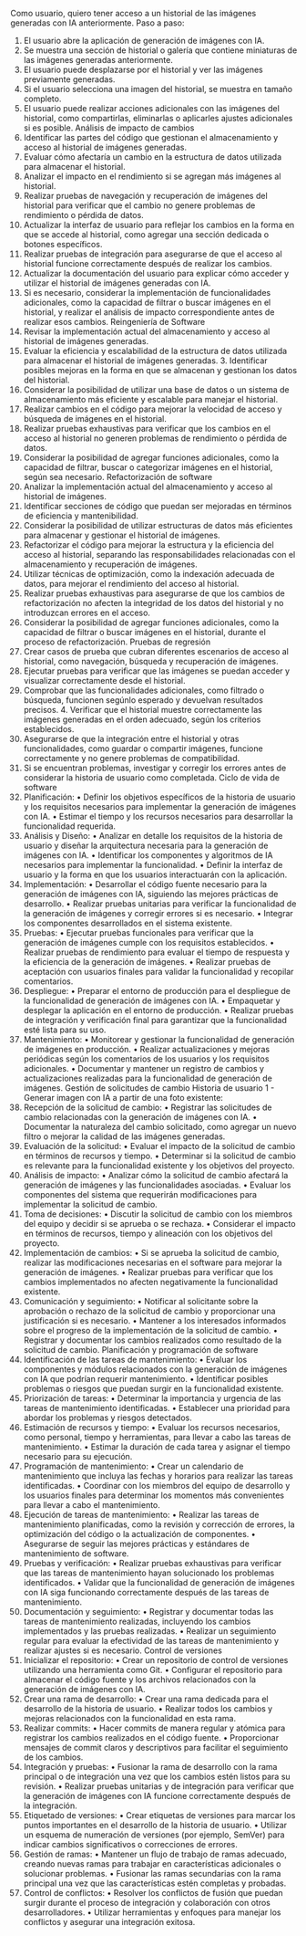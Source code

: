 Como usuario, quiero tener acceso a un historial de las imágenes generadas con IA anteriormente.
Paso a paso:
1.	El usuario abre la aplicación de generación de imágenes con IA.
2.	Se muestra una sección de historial o galería que contiene miniaturas de las imágenes generadas anteriormente.
3.	El usuario puede desplazarse por el historial y ver las imágenes previamente generadas.
4.	Si el usuario selecciona una imagen del historial, se muestra en tamaño completo.
5.	El usuario puede realizar acciones adicionales con las imágenes del historial, como compartirlas, eliminarlas o aplicarles ajustes adicionales si es posible.
Análisis de impacto de cambios
1.	Identificar las partes del código que gestionan el almacenamiento y acceso al historial de imágenes generadas.
2.	Evaluar cómo afectaría un cambio en la estructura de datos utilizada para almacenar el historial.
3.	Analizar el impacto en el rendimiento si se agregan más imágenes al historial.
4.	Realizar pruebas de navegación y recuperación de imágenes del historial para verificar que el cambio no genere problemas de rendimiento o pérdida de datos.
5.	Actualizar la interfaz de usuario para reflejar los cambios en la forma en que se accede al historial, como agregar una sección dedicada o botones específicos.
6.	Realizar pruebas de integración para asegurarse de que el acceso al historial funcione correctamente después de realizar los cambios.
7.	Actualizar la documentación del usuario para explicar cómo acceder y utilizar el historial de imágenes generadas con IA.
8.	Si es necesario, considerar la implementación de funcionalidades adicionales, como la capacidad de filtrar o buscar imágenes en el historial, y realizar el análisis de impacto correspondiente antes de realizar esos cambios.
Reingeniería de Software
1.	Revisar la implementación actual del almacenamiento y acceso al historial de imágenes generadas.
2.	Evaluar la eficiencia y escalabilidad de la estructura de datos utilizada para almacenar el historial de imágenes generadas. 3. Identificar posibles mejoras en la forma en que se almacenan y gestionan los datos del historial.
3.	Considerar la posibilidad de utilizar una base de datos o un sistema de almacenamiento más eficiente y escalable para manejar el historial.
4.	Realizar cambios en el código para mejorar la velocidad de acceso y búsqueda de imágenes en el historial.
5.	Realizar pruebas exhaustivas para verificar que los cambios en el acceso al historial no generen problemas de rendimiento o pérdida de datos.
6.	Considerar la posibilidad de agregar funciones adicionales, como la capacidad de filtrar, buscar o categorizar imágenes en el historial, según sea necesario.
Refactorización de software
1.	Analizar la implementación actual del almacenamiento y acceso al historial de imágenes.
2.	Identificar secciones de código que puedan ser mejoradas en términos de eficiencia y mantenibilidad.
3.	Considerar la posibilidad de utilizar estructuras de datos más eficientes para almacenar y gestionar el historial de imágenes.
4.	Refactorizar el código para mejorar la estructura y la eficiencia del acceso al historial, separando las responsabilidades relacionadas con el almacenamiento y recuperación de imágenes.
5.	Utilizar técnicas de optimización, como la indexación adecuada de datos, para mejorar el rendimiento del acceso al historial.
6.	Realizar pruebas exhaustivas para asegurarse de que los cambios de refactorización no afecten la integridad de los datos del historial y no introduzcan errores en el acceso.
7.	Considerar la posibilidad de agregar funciones adicionales, como la capacidad de filtrar o buscar imágenes en el historial, durante el proceso de refactorización.
Pruebas de regresión
1.	Crear casos de prueba que cubran diferentes escenarios de acceso al historial, como navegación, búsqueda y recuperación de imágenes.
2.	Ejecutar pruebas para verificar que las imágenes se puedan acceder y visualizar correctamente desde el historial.
3.	Comprobar que las funcionalidades adicionales, como filtrado o búsqueda, funcionen segúnlo esperado y devuelvan resultados precisos. 4. Verificar que el historial muestre correctamente las imágenes generadas en el orden adecuado, según los criterios establecidos.
4.	Asegurarse de que la integración entre el historial y otras funcionalidades, como guardar o compartir imágenes, funcione correctamente y no genere problemas de compatibilidad.
5.	Si se encuentran problemas, investigar y corregir los errores antes de considerar la historia de usuario como completada.
Ciclo de vida de software
1.	Planificación:
•	Definir los objetivos específicos de la historia de usuario y los requisitos necesarios para implementar la generación de imágenes con IA.
•	Estimar el tiempo y los recursos necesarios para desarrollar la funcionalidad requerida.
2.	Análisis y Diseño:
•	Analizar en detalle los requisitos de la historia de usuario y diseñar la arquitectura necesaria para la generación de imágenes con IA.
•	Identificar los componentes y algoritmos de IA necesarios para implementar la funcionalidad.
•	Definir la interfaz de usuario y la forma en que los usuarios interactuarán con la aplicación.
3.	Implementación:
•	Desarrollar el código fuente necesario para la generación de imágenes con IA, siguiendo las mejores prácticas de desarrollo.
•	Realizar pruebas unitarias para verificar la funcionalidad de la generación de imágenes y corregir errores si es necesario.
•	Integrar los componentes desarrollados en el sistema existente.
4.	Pruebas:
•	Ejecutar pruebas funcionales para verificar que la generación de imágenes cumple con los requisitos establecidos.
•	Realizar pruebas de rendimiento para evaluar el tiempo de respuesta y la eficiencia de la generación de imágenes.
•	Realizar pruebas de aceptación con usuarios finales para validar la funcionalidad y recopilar comentarios.
5.	Despliegue:
•	Preparar el entorno de producción para el despliegue de la funcionalidad de generación de imágenes con IA.
•	Empaquetar y desplegar la aplicación en el entorno de producción.
•	Realizar pruebas de integración y verificación final para garantizar que la funcionalidad esté lista para su uso.
6.	Mantenimiento:
•	Monitorear y gestionar la funcionalidad de generación de imágenes en producción.
•	Realizar actualizaciones y mejoras periódicas según los comentarios de los usuarios y los requisitos adicionales.
•	Documentar y mantener un registro de cambios y actualizaciones realizadas para la funcionalidad de generación de imágenes.
Gestión de solicitudes de cambio
Historia de usuario 1 - Generar imagen con IA a partir de una foto existente:
1.	Recepción de la solicitud de cambio:
•	Registrar las solicitudes de cambio relacionadas con la generación de imágenes con IA.
•	Documentar la naturaleza del cambio solicitado, como agregar un nuevo filtro o mejorar la calidad de las imágenes generadas.
2.	Evaluación de la solicitud:
•	Evaluar el impacto de la solicitud de cambio en términos de recursos y tiempo.
•	Determinar si la solicitud de cambio es relevante para la funcionalidad existente y los objetivos del proyecto.
3.	Análisis de impacto:
•	Analizar cómo la solicitud de cambio afectará la generación de imágenes y las funcionalidades asociadas.
•	Evaluar los componentes del sistema que requerirán modificaciones para implementar la solicitud de cambio.
4.	Toma de decisiones:
•	Discutir la solicitud de cambio con los miembros del equipo y decidir si se aprueba o se rechaza.
•	Considerar el impacto en términos de recursos, tiempo y alineación con los objetivos del proyecto.
5.	Implementación de cambios:
•	Si se aprueba la solicitud de cambio, realizar las modificaciones necesarias en el software para mejorar la generación de imágenes.
•	Realizar pruebas para verificar que los cambios implementados no afecten negativamente la funcionalidad existente.
6.	Comunicación y seguimiento:
•	Notificar al solicitante sobre la aprobación o rechazo de la solicitud de cambio y proporcionar una justificación si es necesario.
•	Mantener a los interesados informados sobre el progreso de la implementación de la solicitud de cambio.
•	Registrar y documentar los cambios realizados como resultado de la solicitud de cambio.
Planificación y programación de software
1.	Identificación de las tareas de mantenimiento:
•	Evaluar los componentes y módulos relacionados con la generación de imágenes con IA que podrían requerir mantenimiento.
•	Identificar posibles problemas o riesgos que puedan surgir en la funcionalidad existente.
2.	Priorización de tareas:
•	Determinar la importancia y urgencia de las tareas de mantenimiento identificadas.
•	Establecer una prioridad para abordar los problemas y riesgos detectados.
3.	Estimación de recursos y tiempo:
•	Evaluar los recursos necesarios, como personal, tiempo y herramientas, para llevar a cabo las tareas de mantenimiento.
•	Estimar la duración de cada tarea y asignar el tiempo necesario para su ejecución.
4.	Programación de mantenimiento:
•	Crear un calendario de mantenimiento que incluya las fechas y horarios para realizar las tareas identificadas.
•	Coordinar con los miembros del equipo de desarrollo y los usuarios finales para determinar los momentos más convenientes para llevar a cabo el mantenimiento.
5.	Ejecución de tareas de mantenimiento:
•	Realizar las tareas de mantenimiento planificadas, como la revisión y corrección de errores, la optimización del código o la actualización de componentes.
•	Asegurarse de seguir las mejores prácticas y estándares de mantenimiento de software.
6.	Pruebas y verificación:
•	Realizar pruebas exhaustivas para verificar que las tareas de mantenimiento hayan solucionado los problemas identificados.
•	Validar que la funcionalidad de generación de imágenes con IA siga funcionando correctamente después de las tareas de mantenimiento.
7.	Documentación y seguimiento:
•	Registrar y documentar todas las tareas de mantenimiento realizadas, incluyendo los cambios implementados y las pruebas realizadas.
•	Realizar un seguimiento regular para evaluar la efectividad de las tareas de mantenimiento y realizar ajustes si es necesario.
Control de versiones
1.	Inicializar el repositorio:
•	Crear un repositorio de control de versiones utilizando una herramienta como Git.
•	Configurar el repositorio para almacenar el código fuente y los archivos relacionados con la generación de imágenes con IA.
2.	Crear una rama de desarrollo:
•	Crear una rama dedicada para el desarrollo de la historia de usuario.
•	Realizar todos los cambios y mejoras relacionados con la funcionalidad en esta rama.
3.	Realizar commits:
•	Hacer commits de manera regular y atómica para registrar los cambios realizados en el código fuente.
•	Proporcionar mensajes de commit claros y descriptivos para facilitar el seguimiento de los cambios.
4.	Integración y pruebas:
•	Fusionar la rama de desarrollo con la rama principal o de integración una vez que los cambios estén listos para su revisión.
•	Realizar pruebas unitarias y de integración para verificar que la generación de imágenes con IA funcione correctamente después de la integración.
5.	Etiquetado de versiones:
•	Crear etiquetas de versiones para marcar los puntos importantes en el desarrollo de la historia de usuario.
•	Utilizar un esquema de numeración de versiones (por ejemplo, SemVer) para indicar cambios significativos o correcciones de errores.
6.	Gestión de ramas:
•	Mantener un flujo de trabajo de ramas adecuado, creando nuevas ramas para trabajar en características adicionales o solucionar problemas.
•	Fusionar las ramas secundarias con la rama principal una vez que las características estén completas y probadas.
7.	Control de conflictos:
•	Resolver los conflictos de fusión que puedan surgir durante el proceso de integración y colaboración con otros desarrolladores.
•	Utilizar herramientas y enfoques para manejar los conflictos y asegurar una integración exitosa.
